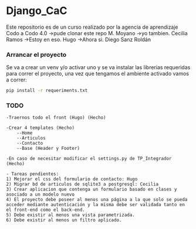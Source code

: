 # Django_CaC
Este repositorio es de un curso realizado por la agencia de aprendizaje Codo a Codo 4.0
->pude clonar este repo M. Moyano
->yo tambien. Cecilia Ramos
->Estoy en eso. Hugo
->Ahora si. Diego Sanz Roldán

### Arrancar el proyecto
Se va a crear un venv y/o activar uno y se va instalar las librerias requeridas para correr el proyecto,
una vez que tengamos el ambiente activado vamos a correr:

```bash
pip install -r requeriments.txt
```

### TODO 
    -Traernos todo el front (Hugo) (Hecho)

    -Crear 4 templates (Hecho)
        --Home
        --Articulos
        --Contacto
        --Base (Header y Footer)

    -En caso de necesitar modificar el settings.py de TP_Integrador (Hecho)

    - Tareas pendientes:
    1) Mejorar el css del formulario de contacto: Hugo
    2) Migrar bd de articulos de sqlite3 a postgresql: Cecilia
    3) Crear aplicacion que contenga un formulario basado en clases y asociado a un modelo nuevo
    4) El proyecto debe poseer al menos una página a la que solo se pueda acceder mediante autenticación y la misma debe ser validada tanto en el front-end como el back-end.
    5) Debe existir al menos una vista parametrizada.
    6) Debe existir al menos un filtro aplicado.
